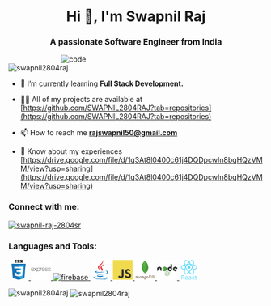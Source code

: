 <h1 align="center">Hi 👋, I'm Swapnil Raj</h1>
<h3 align="center">A passionate Software Engineer from India</h3>

<img align="right" alt="code" width="400" src="https://camo.githubusercontent.com/19db51af5f90f1b152bc0b9078f5fe97053955be5074f03f17019c70345bdcdb/68747470733a2f2f6d69726f2e6d656469756d2e636f6d2f6d61782f313336302f302a37513379765349765f7430696f4a2d5a2e676966" />

<p align="left"> <img src="https://komarev.com/ghpvc/?username=swapnil2804raj&label=Profile%20views&color=0e75b6&style=flat" alt="swapnil2804raj" /> </p>

- 🌱 I’m currently learning **Full Stack Development.**

- 👨‍💻 All of my projects are available at [https://github.com/SWAPNIL2804RAJ?tab=repositories](https://github.com/SWAPNIL2804RAJ?tab=repositories)

- 📫 How to reach me **rajswapnil50@gmail.com**

- 📄 Know about my experiences [https://drive.google.com/file/d/1q3At8l0400c61j4DQDpcwIn8bqHQzVMM/view?usp=sharing](https://drive.google.com/file/d/1q3At8l0400c61j4DQDpcwIn8bqHQzVMM/view?usp=sharing)

<h3 align="left">Connect with me:</h3>
<p align="left">
<a href="https://linkedin.com/in/swapnil-raj-2804sr" target="blank"><img align="center" src="https://raw.githubusercontent.com/rahuldkjain/github-profile-readme-generator/master/src/images/icons/Social/linked-in-alt.svg" alt="swapnil-raj-2804sr" height="30" width="40" /></a>
</p>

<h3 align="left">Languages and Tools:</h3>
<p align="left"> <a href="https://www.w3schools.com/css/" target="_blank" rel="noreferrer"> <img src="https://raw.githubusercontent.com/devicons/devicon/master/icons/css3/css3-original-wordmark.svg" alt="css3" width="40" height="40"/> </a> <a href="https://expressjs.com" target="_blank" rel="noreferrer"> <img src="https://raw.githubusercontent.com/devicons/devicon/master/icons/express/express-original-wordmark.svg" alt="express" width="40" height="40"/> </a> <a href="https://firebase.google.com/" target="_blank" rel="noreferrer"> <img src="https://www.vectorlogo.zone/logos/firebase/firebase-icon.svg" alt="firebase" width="40" height="40"/> </a> <a href="https://www.java.com" target="_blank" rel="noreferrer"> <img src="https://raw.githubusercontent.com/devicons/devicon/master/icons/java/java-original.svg" alt="java" width="40" height="40"/> </a> <a href="https://developer.mozilla.org/en-US/docs/Web/JavaScript" target="_blank" rel="noreferrer"> <img src="https://raw.githubusercontent.com/devicons/devicon/master/icons/javascript/javascript-original.svg" alt="javascript" width="40" height="40"/> </a> <a href="https://www.mongodb.com/" target="_blank" rel="noreferrer"> <img src="https://raw.githubusercontent.com/devicons/devicon/master/icons/mongodb/mongodb-original-wordmark.svg" alt="mongodb" width="40" height="40"/> </a> <a href="https://nodejs.org" target="_blank" rel="noreferrer"> <img src="https://raw.githubusercontent.com/devicons/devicon/master/icons/nodejs/nodejs-original-wordmark.svg" alt="nodejs" width="40" height="40"/> </a> <a href="https://reactjs.org/" target="_blank" rel="noreferrer"> <img src="https://raw.githubusercontent.com/devicons/devicon/master/icons/react/react-original-wordmark.svg" alt="react" width="40" height="40"/> </a> </p>

<p><img align="left" src="https://github-readme-stats.vercel.app/api/top-langs?username=swapnil2804raj&show_icons=true&locale=en&layout=compact" alt="swapnil2804raj" /></p>

<p>&nbsp;<img align="center" src="https://github-readme-stats.vercel.app/api?username=swapnil2804raj&show_icons=true&locale=en" alt="swapnil2804raj" /></p>
